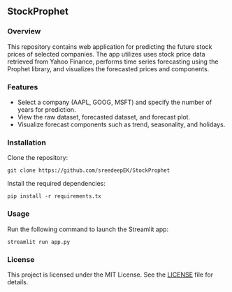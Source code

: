 ## StockProphet

### Overview

This repository contains web application for predicting the future stock prices of selected companies. The app utilizes uses stock price data retrieved from Yahoo Finance, performs time series forecasting using the Prophet library, and visualizes the forecasted prices and components.

### Features

- Select a company (AAPL, GOOG, MSFT) and specify the number of years for prediction.
- View the raw dataset, forecasted dataset, and forecast plot.
- Visualize forecast components such as trend, seasonality, and holidays.

### Installation 

Clone the repository:
   
   ```
   git clone https://github.com/sreedeepEK/StockProphet
   ```
Install the required dependencies:
   
   ```
   pip install -r requirements.tx
   ```


### Usage

Run the following command to launch the Streamlit app:

   ```
   streamlit run app.py
   ```
### License

This project is licensed under the MIT License. See the [LICENSE](LICENSE) file for details.
